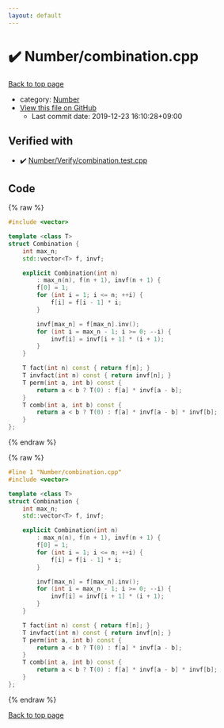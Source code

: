 ```yaml
---
layout: default
---
```


<!-- mathjax config similar to math.stackexchange -->
<script type="text/javascript" async
  src="https://cdnjs.cloudflare.com/ajax/libs/mathjax/2.7.5/MathJax.js?config=TeX-MML-AM_CHTML">
</script>
<script type="text/x-mathjax-config">
  MathJax.Hub.Config({
    TeX: { equationNumbers: { autoNumber: "AMS" }},
    tex2jax: {
      inlineMath: [ ['$','$'] ],
      processEscapes: true
    },
    "HTML-CSS": { matchFontHeight: false },
    displayAlign: "left",
    displayIndent: "2em"
  });
</script>

<script type="text/javascript" src="https://cdnjs.cloudflare.com/ajax/libs/jquery/3.4.1/jquery.min.js"></script>
<script src="https://cdn.jsdelivr.net/npm/jquery-balloon-js@1.1.2/jquery.balloon.min.js" integrity="sha256-ZEYs9VrgAeNuPvs15E39OsyOJaIkXEEt10fzxJ20+2I=" crossorigin="anonymous"></script>
<script type="text/javascript" src="../../assets/js/copy-button.js"></script>
<link rel="stylesheet" href="../../assets/css/copy-button.css" />


# :heavy_check_mark: Number/combination.cpp

<a href="../../index.html">Back to top page</a>

* category: <a href="../../index.html#b2ee912b91d69b435159c7c3f6df7f5f">Number</a>
* <a href="{{ site.github.repository_url }}/blob/master/Number/combination.cpp">View this file on GitHub</a>
    - Last commit date: 2019-12-23 16:10:28+09:00




## Verified with

* :heavy_check_mark: <a href="../../verify/Number/Verify/combination.test.cpp.html">Number/Verify/combination.test.cpp</a>


## Code

<a id="unbundled"></a>
{% raw %}
```cpp
#include <vector>

template <class T>
struct Combination {
    int max_n;
    std::vector<T> f, invf;

    explicit Combination(int n)
        : max_n(n), f(n + 1), invf(n + 1) {
        f[0] = 1;
        for (int i = 1; i <= n; ++i) {
            f[i] = f[i - 1] * i;
        }

        invf[max_n] = f[max_n].inv();
        for (int i = max_n - 1; i >= 0; --i) {
            invf[i] = invf[i + 1] * (i + 1);
        }
    }

    T fact(int n) const { return f[n]; }
    T invfact(int n) const { return invf[n]; }
    T perm(int a, int b) const {
        return a < b ? T(0) : f[a] * invf[a - b];
    }
    T comb(int a, int b) const {
        return a < b ? T(0) : f[a] * invf[a - b] * invf[b];
    }
};

```
{% endraw %}

<a id="bundled"></a>
{% raw %}
```cpp
#line 1 "Number/combination.cpp"
#include <vector>

template <class T>
struct Combination {
    int max_n;
    std::vector<T> f, invf;

    explicit Combination(int n)
        : max_n(n), f(n + 1), invf(n + 1) {
        f[0] = 1;
        for (int i = 1; i <= n; ++i) {
            f[i] = f[i - 1] * i;
        }

        invf[max_n] = f[max_n].inv();
        for (int i = max_n - 1; i >= 0; --i) {
            invf[i] = invf[i + 1] * (i + 1);
        }
    }

    T fact(int n) const { return f[n]; }
    T invfact(int n) const { return invf[n]; }
    T perm(int a, int b) const {
        return a < b ? T(0) : f[a] * invf[a - b];
    }
    T comb(int a, int b) const {
        return a < b ? T(0) : f[a] * invf[a - b] * invf[b];
    }
};

```
{% endraw %}

<a href="../../index.html">Back to top page</a>

